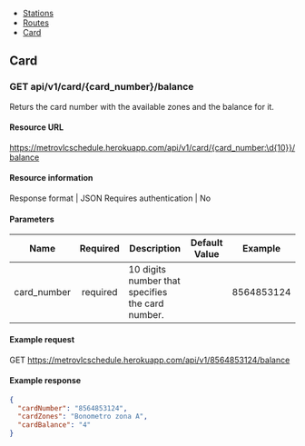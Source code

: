 <div class="doc-menu">
    <ul>
        <li><a href="stations">Stations</a></li>
        <li><a href="routes">Routes</a></li>
        <li><a href="card">Card</a></li>
    </ul>
</div>

## Card

<span id="balance"></span>

### GET api/v1/card/{card_number}/balance
Returs the card number with the available zones and the balance for it.

#### Resource URL

https://metrovlcschedule.herokuapp.com/api/v1/card/{card_number:\d{10}}/balance

#### Resource information

Response format | JSON
Requires authentication | No

#### Parameters

|Name|Required|Description|Default Value|Example|
|:---:|:------:|-----------|-------------|:-----:|
|card_number|required|10 digits number that specifies the card number.| |8564853124|


#### Example request

GET https://metrovlcschedule.herokuapp.com/api/v1/8564853124/balance

#### Example response

```json
{
  "cardNumber": "8564853124",
  "cardZones": "Bonometro zona A",
  "cardBalance": "4"
}
```